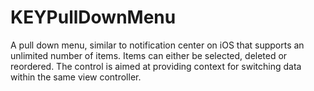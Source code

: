 KEYPullDownMenu
===============

A pull down menu, similar to notification center on iOS that supports an unlimited number of items. Items can either be selected, deleted or reordered. The control is aimed at providing context for switching data within the same view controller.
